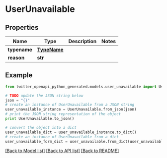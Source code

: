 # UserUnavailable


## Properties
Name | Type | Description | Notes
------------ | ------------- | ------------- | -------------
**typename** | [**TypeName**](TypeName.md) |  | 
**reason** | **str** |  | 

## Example

```python
from twitter_openapi_python_generated.models.user_unavailable import UserUnavailable

# TODO update the JSON string below
json = "{}"
# create an instance of UserUnavailable from a JSON string
user_unavailable_instance = UserUnavailable.from_json(json)
# print the JSON string representation of the object
print UserUnavailable.to_json()

# convert the object into a dict
user_unavailable_dict = user_unavailable_instance.to_dict()
# create an instance of UserUnavailable from a dict
user_unavailable_form_dict = user_unavailable.from_dict(user_unavailable_dict)
```
[[Back to Model list]](../README.md#documentation-for-models) [[Back to API list]](../README.md#documentation-for-api-endpoints) [[Back to README]](../README.md)


